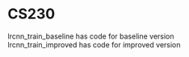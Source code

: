# CS230

lrcnn_train_baseline has code for baseline version  
lrcnn_train_improved has code for improved version  
